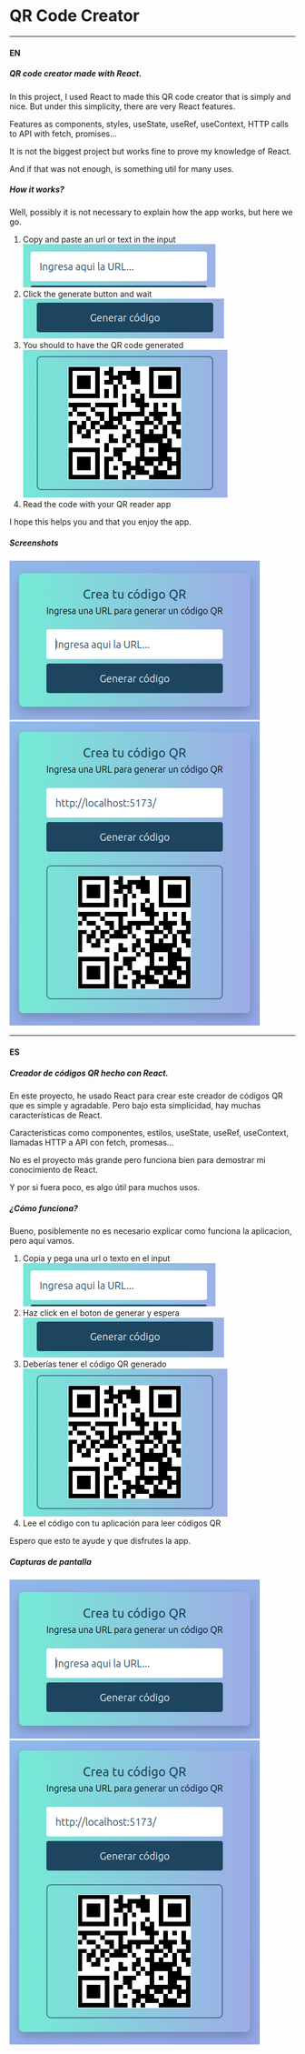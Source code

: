 # QR Code Creator

---

#### EN

##### QR code creator made with React.

In this project, I used React to made this QR code creator that is simply and nice. But under this simplicity, there are very React features.

Features as components, styles, useState, useRef, useContext, HTTP calls to API with fetch, promises...

It is not the biggest project but works fine to prove my knowledge of React.

And if that was not enough, is something util for many uses.

##### How it works?

Well, possibly it is not necessary to explain how the app works, but here we go.

1. Copy and paste an url or text in the input  
   ![Text input image](image.png)
2. Click the generate button and wait  
   ![Generate button image](image-1.png)
3. You should to have the QR code generated  
   ![QR Code image](image-2.png)
4. Read the code with your QR reader app

I hope this helps you and that you enjoy the app.

##### Screenshots

![Default app state](image-3.png)
![Final app state image](image-4.png)

---

#### ES

##### Creador de códigos QR hecho con React.

En este proyecto, he usado React para crear este creador de códigos QR que es simple y agradable. Pero bajo esta simplicidad, hay muchas características de React.

Características como componentes, estilos, useState, useRef, useContext, llamadas HTTP a API con fetch, promesas...

No es el proyecto más grande pero funciona bien para demostrar mi conocimiento de React.

Y por si fuera poco, es algo útil para muchos usos.

##### ¿Cómo funciona?

Bueno, posiblemente no es necesario explicar como funciona la aplicacion, pero aquí vamos.

1. Copia y pega una url o texto en el input  
   ![Text input image](image.png)
2. Haz click en el boton de generar y espera  
   ![Generate button image](image-1.png)
3. Deberías tener el código QR generado  
   ![QR Code image](image-2.png)
4. Lee el código con tu aplicación para leer códigos QR

Espero que esto te ayude y que disfrutes la app.

##### Capturas de pantalla

![Default app state](image-3.png)
![Final app state image](image-4.png)
